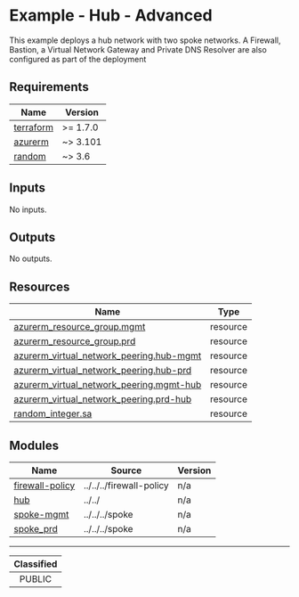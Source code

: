 # Example - Hub - Advanced

This example deploys a hub network with two spoke networks.  A Firewall, Bastion, a Virtual Network Gateway and Private DNS Resolver are also configured as part of the deployment

<!-- BEGIN_TF_DOCS -->
## Requirements

| Name | Version |
|------|---------|
| <a name="requirement_terraform"></a> [terraform](#requirement\_terraform) | >= 1.7.0 |
| <a name="requirement_azurerm"></a> [azurerm](#requirement\_azurerm) | ~> 3.101 |
| <a name="requirement_random"></a> [random](#requirement\_random) | ~> 3.6 |

## Inputs

No inputs.

## Outputs

No outputs.

## Resources

| Name | Type |
|------|------|
| [azurerm_resource_group.mgmt](https://registry.terraform.io/providers/hashicorp/azurerm/latest/docs/resources/resource_group) | resource |
| [azurerm_resource_group.prd](https://registry.terraform.io/providers/hashicorp/azurerm/latest/docs/resources/resource_group) | resource |
| [azurerm_virtual_network_peering.hub-mgmt](https://registry.terraform.io/providers/hashicorp/azurerm/latest/docs/resources/virtual_network_peering) | resource |
| [azurerm_virtual_network_peering.hub-prd](https://registry.terraform.io/providers/hashicorp/azurerm/latest/docs/resources/virtual_network_peering) | resource |
| [azurerm_virtual_network_peering.mgmt-hub](https://registry.terraform.io/providers/hashicorp/azurerm/latest/docs/resources/virtual_network_peering) | resource |
| [azurerm_virtual_network_peering.prd-hub](https://registry.terraform.io/providers/hashicorp/azurerm/latest/docs/resources/virtual_network_peering) | resource |
| [random_integer.sa](https://registry.terraform.io/providers/hashicorp/random/latest/docs/resources/integer) | resource |

## Modules

| Name | Source | Version |
|------|--------|---------|
| <a name="module_firewall-policy"></a> [firewall-policy](#module\_firewall-policy) | ../../../firewall-policy | n/a |
| <a name="module_hub"></a> [hub](#module\_hub) | ../../ | n/a |
| <a name="module_spoke-mgmt"></a> [spoke-mgmt](#module\_spoke-mgmt) | ../../../spoke | n/a |
| <a name="module_spoke_prd"></a> [spoke\_prd](#module\_spoke\_prd) | ../../../spoke | n/a |
<!-- END_TF_DOCS -->
_______________
| Classified  |
| :---------: |
|   PUBLIC    |